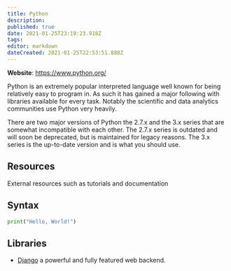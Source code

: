 ```yaml
---
title: Python
description: 
published: true
date: 2021-01-25T23:19:23.918Z
tags: 
editor: markdown
dateCreated: 2021-01-25T22:53:51.880Z
---
```


**Website**: <https://www.python.org/>

Python is an extremely popular interpreted language well known for being
relatively easy to program in. As such it has gained a major following
with libraries available for every task. Notably the scientific and data
analytics communities use Python very heavily.

There are two major versions of Python the 2.7.x and the 3.x series that
are somewhat incompatible with each other. The 2.7.x series is outdated
and will soon be deprecated, but is maintained for legacy reasons. The
3.x series is the up-to-date version and is what you should use.

## Resources

External resources such as tutorials and documentation

## Syntax

```python
print("Hello, World!")
```

## Libraries

- [Django](/frameworks/django) a powerful and fully featured web backend.
